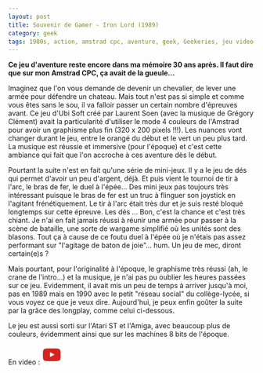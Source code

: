 ```yaml
---
layout: post
title: Souvenir de Gamer - Iron Lord (1989)
category: geek
tags: 1980s, action, amstrad cpc, aventure, geek, Geekeries, jeu video, moyen-age, retrogaming
---
```

**Ce jeu d'aventure reste encore dans ma mémoire 30 ans après. Il faut dire que sur mon Amstrad CPC, ça avait de la gueule...**

Imaginez que l'on vous demande de devenir un chevalier, de lever une armée pour défendre un chateau. Mais tout n'est pas si simple et comme vous êtes sans le sou, il va falloir passer un certain nombre d'épreuves avant. Ce jeu d'Ubi Soft créé par Laurent Soen (avec la musique de Grégory Clément) avait la particularité d'utiliser le mode 4 couleurs de l'Amstrad pour avoir un graphisme plus fin (320 x 200 pixels !!!). Les nuances vont changer durant le jeu, entre le orangé du début et le vert un peu plus tard. La musique est réussie et immersive (pour l'époque) et c'est cette ambiance qui fait que l'on accroche à ces aventure dès le début.

Pourtant la suite n'est en fait qu'une série de mini-jeux. Il y a le jeu de dés qui permet d'avoir un peu d'argent, déjà. Et puis vient le tournoi de tir à l'arc, le bras de fer, le duel à l'épée... Des mini jeux pas toujours très intéressant puisque le bras de fer est un truc à flinguer son joystick en l'agitant frénétiquement. Le tir à l'arc était très dur et je suis resté bloqué longtemps sur cette épreuve. Les dés ... Bon, c'est la chance et c'est très chiant. Je n'ai en fait jamais réussi à réunir une armée pour passer à la scène de bataille, une sorte de wargame simplifié où les unités sont des blasons. Tout ça à cause de ce foutu duel à l'épée où je n'étais pas assez performant sur "l'agitage de baton de joie"... hum. Un jeu de mec, diront certain(e)s ?

Mais pourtant, pour l'originalité à l'époque, le graphisme très réussi (ah, le crane de l'intro...) et la musique, je n'ai pas pu oublier les heures passées sur ce jeu. Evidemment, il avait mis un peu de temps à arriver jusqu'à moi, pas en 1989 mais en 1990 avec le petit "réseau social" du collège-lycée, si vous voyez ce que je veux dire. Aujourd'hui, je peux enfin goûter  la suite par la grâce des longplay, comme celui ci-dessous.

Le jeu est aussi sorti sur l'Atari ST et l'Amiga, avec beaucoup plus de couleurs, évidemment ainsi que sur les machines 8 bits de l'époque.

En video : [![video](/images/youtube.png)](https://www.youtube.com/watch?v=IGesMYDoY5Q)
